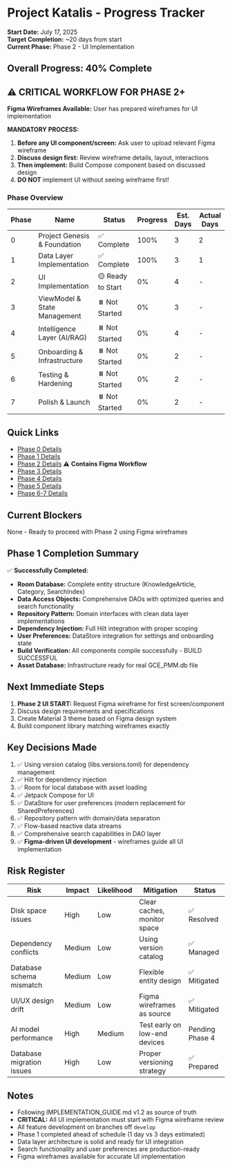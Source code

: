 # Project Katalis - Progress Tracker

**Start Date:** July 17, 2025  
**Target Completion:** ~20 days from start  
**Current Phase:** Phase 2 - UI Implementation

## Overall Progress: 40% Complete

## ⚠️ CRITICAL WORKFLOW FOR PHASE 2+

**Figma Wireframes Available:** User has prepared wireframes for UI implementation

**MANDATORY PROCESS:**

1. **Before any UI component/screen:** Ask user to upload relevant Figma wireframe
2. **Discuss design first:** Review wireframe details, layout, interactions
3. **Then implement:** Build Compose component based on discussed design
4. **DO NOT** implement UI without seeing wireframe first!

### Phase Overview

| Phase | Name                         | Status            | Progress | Est. Days | Actual Days |
|-------|------------------------------|-------------------|----------|-----------|-------------|
| 0     | Project Genesis & Foundation | ✅ Complete        | 100%     | 3         | 2           |
| 1     | Data Layer Implementation    | ✅ Complete        | 100%     | 3         | 1           |
| 2     | UI Implementation            | 🟡 Ready to Start | 0%       | 4         | -           |
| 3     | ViewModel & State Management | ⏸️ Not Started    | 0%       | 3         | -           |
| 4     | Intelligence Layer (AI/RAG)  | ⏸️ Not Started    | 0%       | 4         | -           |
| 5     | Onboarding & Infrastructure  | ⏸️ Not Started    | 0%       | 2         | -           |
| 6     | Testing & Hardening          | ⏸️ Not Started    | 0%       | 2         | -           |
| 7     | Polish & Launch              | ⏸️ Not Started    | 0%       | 2         | -           |

## Quick Links

- [Phase 0 Details](./docs/PHASE_0_FOUNDATION.md)
- [Phase 1 Details](./docs/PHASE_1_DATA_LAYER.md)
- [Phase 2 Details](./docs/PHASE_2_UI.md) ⚠️ **Contains Figma Workflow**
- [Phase 3 Details](./docs/PHASE_3_VIEWMODELS.md)
- [Phase 4 Details](./docs/PHASE_4_AI.md)
- [Phase 5 Details](./docs/PHASE_5_ONBOARDING.md)
- [Phase 6-7 Details](./docs/PHASE_6_7_LAUNCH.md)

## Current Blockers

None - Ready to proceed with Phase 2 using Figma wireframes

## Phase 1 Completion Summary

✅ **Successfully Completed:**

- **Room Database:** Complete entity structure (KnowledgeArticle, Category, SearchIndex)
- **Data Access Objects:** Comprehensive DAOs with optimized queries and search functionality
- **Repository Pattern:** Domain interfaces with clean data layer implementations
- **Dependency Injection:** Full Hilt integration with proper scoping
- **User Preferences:** DataStore integration for settings and onboarding state
- **Build Verification:** All components compile successfully - BUILD SUCCESSFUL
- **Asset Database:** Infrastructure ready for real GCE_PMM.db file

## Next Immediate Steps

1. **Phase 2 UI START:** Request Figma wireframe for first screen/component
2. Discuss design requirements and specifications
3. Create Material 3 theme based on Figma design system
4. Build component library matching wireframes exactly

## Key Decisions Made

1. ✅ Using version catalog (libs.versions.toml) for dependency management
2. ✅ Hilt for dependency injection
3. ✅ Room for local database with asset loading
4. ✅ Jetpack Compose for UI
5. ✅ DataStore for user preferences (modern replacement for SharedPreferences)
6. ✅ Repository pattern with domain/data separation
7. ✅ Flow-based reactive data streams
8. ✅ Comprehensive search capabilities in DAO layer
9. ✅ **Figma-driven UI development** - wireframes guide all UI implementation

## Risk Register

| Risk                      | Impact | Likelihood | Mitigation                    | Status          |
|---------------------------|--------|------------|-------------------------------|-----------------|
| Disk space issues         | High   | Low        | Clear caches, monitor space   | ✅ Resolved      |
| Dependency conflicts      | Medium | Low        | Using version catalog         | ✅ Managed       |
| Database schema mismatch  | Medium | Low        | Flexible entity design        | ✅ Mitigated     |
| UI/UX design drift        | Medium | Low        | Figma wireframes as source    | ✅ Mitigated     |
| AI model performance      | High   | Medium     | Test early on low-end devices | Pending Phase 4 |
| Database migration issues | High   | Low        | Proper versioning strategy    | ✅ Prepared      |

## Notes

- Following IMPLEMENTATION_GUIDE.md v1.2 as source of truth
- **CRITICAL:** All UI implementation must start with Figma wireframe review
- All feature development on branches off `develop`
- Phase 1 completed ahead of schedule (1 day vs 3 days estimated)
- Data layer architecture is solid and ready for UI integration
- Search functionality and user preferences are production-ready
- Figma wireframes available for accurate UI implementation